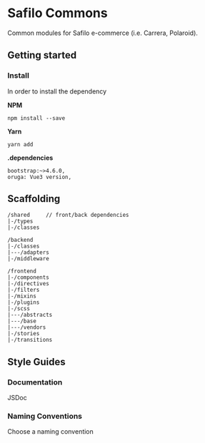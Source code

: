 # Safilo Commons

Common modules for Safilo e-commerce (i.e. Carrera, Polaroid).


## Getting started


### Install
In order to install the dependency

**NPM**
```
npm install --save
```

**Yarn**
```
yarn add 
```

**.dependencies**
```
bootstrap:~>4.6.0,
oruga: Vue3 version,
```

## Scaffolding

```
/shared 	// front/back dependencies
|-/types	
|-/classes

/backend
|-/classes
|---/adapters
|-/middleware

/frontend
|-/components
|-/directives
|-/filters
|-/mixins
|-/plugins
|-/scss
|---/abstracts
|---/base
|---/vendors
|-/stories
|-/transitions
```

## Style Guides

### Documentation

JSDoc

### Naming Conventions

Choose a naming convention
